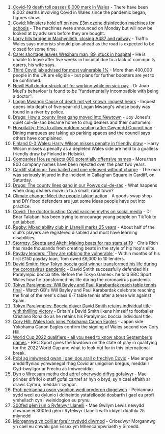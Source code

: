 1. [Covid-19 death toll passes 8,000 mark in Wales](https://www.bbc.co.uk/news/uk-wales-58408759?at_medium=RSS&at_campaign=KARANGA) - There have been 8,002 deaths involving Covid in Wales since the pandemic began, figures show.
2. [Covid: Ministers hold off on new £3m ozone disinfection machines for schools](https://www.bbc.co.uk/news/uk-wales-politics-58410956?at_medium=RSS&at_campaign=KARANGA) - The machines were announced on Monday but will now be looked at by advisers before they are bought.
3. [Lorry hits bridge in Machynlleth, closing A487 and railway](https://www.bbc.co.uk/news/uk-wales-58406885?at_medium=RSS&at_campaign=KARANGA) - Traffic Wales says motorists should plan ahead as the road is expected to be closed for some time.
4. [Carer shortage leaves Wrexham man, 89, stuck in hospital](https://www.bbc.co.uk/news/uk-wales-58413657?at_medium=RSS&at_campaign=KARANGA) - He is unable to leave after five weeks in hospital due to a lack of community carers, his wife says.
5. [Third Covid jab advised for most vulnerable 1%](https://www.bbc.co.uk/news/health-58407643?at_medium=RSS&at_campaign=KARANGA) - More than 400,000 people in the UK are eligible - but plans for further boosters are yet to be confirmed.
6. [Nevill Hall doctor struck off for working while on sick pay](https://www.bbc.co.uk/news/uk-wales-58406887?at_medium=RSS&at_campaign=KARANGA) - Dr Joao Muel's behaviour is found to be "fundamentally incompatible with being a doctor".
7. [Logan Mwangi: Cause of death not yet known, inquest hears](https://www.bbc.co.uk/news/uk-wales-58409382?at_medium=RSS&at_campaign=KARANGA) - Inquest opens into death of five-year-old Logan Mwangi's whose body was found in a river by police.
8. [Drugs: How a county lines gang moved into Newtown](https://www.bbc.co.uk/news/uk-wales-58394195?at_medium=RSS&at_campaign=KARANGA) - Joy Jones's quiet cul-de-sac became home to drug dealers and their customers.
9. [Hospitality: Plea to allow outdoor seating after Gwynedd Council ban](https://www.bbc.co.uk/news/uk-wales-58402361?at_medium=RSS&at_campaign=KARANGA) - Dining marquees are taking up parking spaces and the council says others have complained.
10. [Finland 0-0 Wales: Harry Wilson misses penalty in friendly draw](https://www.bbc.co.uk/sport/football/58325438?at_medium=RSS&at_campaign=KARANGA) - Harry Wilson misses a penalty as a depleted Wales side are held to a goalless friendly draw by Finland in Helsinki.
11. [Companies House rejects 800 potentially offensive names](https://www.bbc.co.uk/news/uk-wales-58395976?at_medium=RSS&at_campaign=KARANGA) - More than 800 company names have been rejected over the past two years.
12. [Cardiff stabbing: Two bailed and one released without charge](https://www.bbc.co.uk/news/uk-wales-58411952?at_medium=RSS&at_campaign=KARANGA) - The man was seriously injured in the incident in Callaghan Square in Cardiff, on Saturday.
13. [Drugs: The county lines gang in our Powys cul-de-sac](https://www.bbc.co.uk/news/uk-wales-58399117?at_medium=RSS&at_campaign=KARANGA) - What happens when drug dealers move in to a small, rural town?
14. [Climate change: Meet the people taking action](https://www.bbc.co.uk/news/uk-wales-58399174?at_medium=RSS&at_campaign=KARANGA) - A goods swap shop and DIY flood defenders are just some ideas people have put into practice.
15. [Covid: The doctor busting Covid vaccine myths on social media](https://www.bbc.co.uk/news/uk-wales-58400711?at_medium=RSS&at_campaign=KARANGA) - Dr Bnar Talabani has been trying to encourage young people on TikTok to get jabbed.
16. [Rugby: Mixed ability club in Llanelli marks 25 years](https://www.bbc.co.uk/news/uk-wales-58396068?at_medium=RSS&at_campaign=KARANGA) - About half of the club's players are registered disabled and most have learning disabilities.
17. [Stormzy, Skepta and Aitch: Making beats for rap stars at 19](https://www.bbc.co.uk/news/uk-wales-58355499?at_medium=RSS&at_campaign=KARANGA) - Chris Rich has made thousands from creating beats in the style of hip hop's elite.
18. [Payday lenders: 'They are robbing the vulnerable'](https://www.bbc.co.uk/news/uk-wales-58361988?at_medium=RSS&at_campaign=KARANGA) - Within months of his first £150 payday loan, Tom owed £6,000 to 10 lenders.
19. [David Smith: How Tokyo boccia gold winner transformed his life during the coronavirus pandemic](https://www.bbc.co.uk/sport/disability-sport/58410540?at_medium=RSS&at_campaign=KARANGA) - David Smith successfully defended his Paralympic boccia title. Before the Tokyo Games< he told BBC Sport Wales how he transformed his life during the coronavirus pandemic.
20. [Tokyo Paralympics: Will Bayley and Paul Karabardak reach table tennis final](https://www.bbc.co.uk/sport/av/disability-sport/58411518?at_medium=RSS&at_campaign=KARANGA) - Watch GB's Will Bayley and Paul Karabardak celebrate reaching the final of the men's class 6-7 table tennis after a tense win against Spain.
21. [Tokyo Paralympics: Boccia player David Smith retains individual title with thrilling victory](https://www.bbc.co.uk/sport/disability-sport/58405624?at_medium=RSS&at_campaign=KARANGA) - Britain's David Smith likens himself to footballer Cristiano Ronaldo as he retains his Paralympic boccia individual title.
22. [Cory Hill: Wales lock joins Yokohama Canon Eagles](https://www.bbc.co.uk/sport/rugby-union/58406162?at_medium=RSS&at_campaign=KARANGA) - Japan side Yokohama Canon Eagles confirm the signing of Wales second row Cory Hill.
23. [World Cup 2022 qualifiers - all you need to know about September's games](https://www.bbc.co.uk/sport/football/58408681?at_medium=RSS&at_campaign=KARANGA) - BBC Sport gives the lowdown on the state of play in qualifying for the 2022 World Cup and what to look out for in this international break.
24. [Pobl ag imiwnedd gwan i gael dos arall o frechlyn Covid](https://www.bbc.co.uk/newyddion/58403064?at_medium=RSS&at_campaign=KARANGA) - Mae angen amddiffyniad ychwanegol rhag Covid ar unigolion bregus, meddai'r Cyd-bwyllgor ar Frechu ac Imiwneiddio.
25. [Dyn o Wrecsam methu dod adref oherwydd diffyg gofalwyr](https://www.bbc.co.uk/newyddion/58403060?at_medium=RSS&at_campaign=KARANGA) - Mae prinder difrifol o staff gofal cartref ar hyn o bryd, sy'n cael effaith ar draws Cymru, meddai'r cyngor.
26. [Profi peiriannau oson ysgolion wedi pryderon diogelwch](https://www.bbc.co.uk/newyddion/58411191?at_medium=RSS&at_campaign=KARANGA) - Peiriannau sydd wedi eu dylunio i ddiheintio ystafelloedd dosbarth i gael eu profi ymhellach cyn i weinidogion eu prynu.
27. [300fed gêm i un o Ryfelwyr Llanelli](https://www.bbc.co.uk/newyddion/58396862?at_medium=RSS&at_campaign=KARANGA) - Mae Gwilym Lewis newydd chwarae ei 300fed gêm i Ryfelwyr Llanelli wrth iddynt ddathlu 25 mlynedd
28. [Morgannwg yn colli ar fore'r trydydd diwrnod](https://www.bbc.co.uk/newyddion/58410403?at_medium=RSS&at_campaign=KARANGA) - Cricedwyr Morgannwg yn cael eu chwalu gan Essex ym Mhencampwriaeth y Siroedd.
